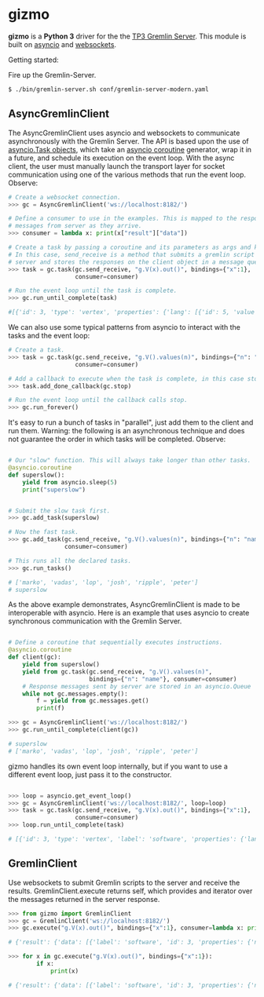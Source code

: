 # gizmo

**gizmo** is a **Python 3** driver for the the [TP3 Gremlin Server](http://www.tinkerpop.com/docs/3.0.0.M7/#gremlin-server). This module is built on [asyncio](https://docs.python.org/3/library/asyncio.html) and [websockets](http://aaugustin.github.io/websockets/).

Getting started:


Fire up the Gremlin-Server.
```bash
$ ./bin/gremlin-server.sh conf/gremlin-server-modern.yaml
```
## AsyncGremlinClient

The AsyncGremlinClient uses asyncio and websockets to communicate asynchronously with the Gremlin Server. The API is based upon the use of [asyncio.Task objects](https://docs.python.org/3/library/asyncio-task.html#task), which take an [asyncio coroutine](https://docs.python.org/3/library/asyncio-task.html#coroutines) generator, wrap it in a future, and schedule its execution on the event loop. With the async client, the user must manually launch the transport layer for socket communication using one of the various methods that run the event loop. Observe:

```python
# Create a websocket connection.
>>> gc = AsyncGremlinClient('ws://localhost:8182/')

# Define a consumer to use in the examples. This is mapped to the response
# messages from server as they arrive.
>>> consumer = lambda x: print(x["result"]["data"])

# Create a task by passing a coroutine and its parameters as args and kwargs.
# In this case, send_receive is a method that submits a gremlin script to the
# server and stores the responses on the client object in a message queue.
>>> task = gc.task(gc.send_receive, "g.V(x).out()", bindings={"x":1},
                   consumer=consumer)

# Run the event loop until the task is complete.
>>> gc.run_until_complete(task)

#[{'id': 3, 'type': 'vertex', 'properties': {'lang': [{'id': 5, 'value': 'java', 'properties': {}}], 'name': [{'id': 4, 'value': 'lop', 'properties': {}}]}, 'label': 'software'}, {'id': 2, 'type': 'vertex', 'properties': {'name': [{'id': 2, 'value': 'vadas', 'properties': {}}], 'age': [{'id': 3, 'value': 27, 'properties': {}}]}, 'label': 'person'}, {'id': 4, 'type': 'vertex', 'properties': {'name': [{'id': 6, 'value': 'josh', 'properties': {}}], 'age': [{'id': 7, 'value': 32, 'properties': {}}]}, 'label': 'person'}]


```

We can also use some typical patterns from asyncio to interact with the tasks and the event loop:

```python
# Create a task.
>>> task = gc.task(gc.send_receive, "g.V().values(n)", bindings={"n": "name"},
                   consumer=consumer)

# Add a callback to execute when the task is complete, in this case stop the event loop.
>>> task.add_done_callback(gc.stop)

# Run the event loop until the callback calls stop.
>>> gc.run_forever()

```

It's easy to run a bunch of tasks in "parallel", just add them to the client and run them. Warning: the following is an asynchronous technique and does not guarantee the order in which tasks will be completed. Observe:

```python

# Our "slow" function. This will always take longer than other tasks.
@asyncio.coroutine
def superslow():
    yield from asyncio.sleep(5)
    print("superslow")


# Submit the slow task first.
>>> gc.add_task(superslow)

# Now the fast task.
>>> gc.add_task(gc.send_receive, "g.V().values(n)", bindings={"n": "name"},
                consumer=consumer)

# This runs all the declared tasks.
>>> gc.run_tasks()

# ['marko', 'vadas', 'lop', 'josh', 'ripple', 'peter']
# superslow

```

As the above example demonstrates, AsyncGremlinClient is made to be interoperable with asyncio. Here is an example that uses asyncio to create synchronous communication with the Gremlin Server.

```python

# Define a coroutine that sequentially executes instructions.
@asyncio.coroutine
def client(gc):
    yield from superslow()
    yield from gc.task(gc.send_receive, "g.V().values(n)",
                       bindings={"n": "name"}, consumer=consumer)
    # Response messages sent by server are stored in an asyncio.Queue
    while not gc.messages.empty():
        f = yield from gc.messages.get()
        print(f)

>>> gc = AsyncGremlinClient('ws://localhost:8182/')
>>> gc.run_until_complete(client(gc))

# superslow
# ['marko', 'vadas', 'lop', 'josh', 'ripple', 'peter']

```

gizmo handles its own event loop internally, but if you want to use a different event loop, just pass it to the constructor.

```python

>>> loop = asyncio.get_event_loop()
>>> gc = AsyncGremlinClient('ws://localhost:8182/', loop=loop)
>>> task = gc.task(gc.send_receive, "g.V(x).out()", bindings={"x":1},
                   consumer=consumer)
>>> loop.run_until_complete(task)

# [{'id': 3, 'type': 'vertex', 'label': 'software', 'properties': {'lang': [{'id': 5, 'value': 'java', 'properties': {}}], 'name': [{'id': 4, 'value': 'lop', 'properties': {}}]}}, {'id': 2, 'type': 'vertex', 'label': 'person', 'properties': {'age': [{'id': 3, 'value': 27, 'properties': {}}], 'name': [{'id': 2, 'value': 'vadas', 'properties': {}}]}}, {'id': 4, 'type': 'vertex', 'label': 'person', 'properties': {'age': [{'id': 7, 'value': 32, 'properties': {}}], 'name': [{'id': 6, 'value': 'josh', 'properties': {}}]}}]

```

## GremlinClient

Use websockets to submit Gremlin scripts to the server and receive the results. GremlinClient.execute returns self, which provides and iterator over the messages returned in the server response.
```python
>>> from gizmo import GremlinClient
>>> gc = GremlinClient('ws://localhost:8182/')
>>> gc.execute("g.V(x).out()", bindings={"x":1}, consumer=lambda x: print(x))

# {'result': {'data': [{'label': 'software', 'id': 3, 'properties': {'name': [{'value': 'lop', 'id': 4, 'properties': {}}], 'lang': [{'value': 'java', 'id': 5, 'properties': {}}]}, 'type': 'vertex'}, {'label': 'person', 'id': 2, 'properties': {'name': [{'value': 'vadas', 'id': 2, 'properties': {}}], 'age': [{'value': 27, 'id': 3, 'properties': {}}]}, 'type': 'vertex'}, {'label': 'person', 'id': 4, 'properties': {'name': [{'value': 'josh', 'id': 6, 'properties': {}}], 'age': [{'value': 32, 'id': 7, 'properties': {}}]}, 'type': 'vertex'}], 'meta': {}}, 'requestId': '9c2d1263-eebf-47e9-a169-5b790eb49d6f', 'status': {'code': 200, 'message': '', 'attributes': {}}}

>>> for x in gc.execute("g.V(x).out()", bindings={"x":1}):
        if x:
            print(x)

# {'result': {'data': [{'label': 'software', 'id': 3, 'properties': {'name': [{'value': 'lop', 'id': 4, 'properties': {}}], 'lang': [{'value': 'java', 'id': 5, 'properties': {}}]}, 'type': 'vertex'}, {'label': 'person', 'id': 2, 'properties': {'name': [{'value': 'vadas', 'id': 2, 'properties': {}}], 'age': [{'value': 27, 'id': 3, 'properties': {}}]}, 'type': 'vertex'}, {'label': 'person', 'id': 4, 'properties': {'name': [{'value': 'josh', 'id': 6, 'properties': {}}], 'age': [{'value': 32, 'id': 7, 'properties': {}}]}, 'type': 'vertex'}], 'meta': {}}, 'requestId': 'ab51311f-d532-401a-9f4b-df6434765bd3', 'status': {'code': 200, 'message': '', 'attributes': {}}}

```
